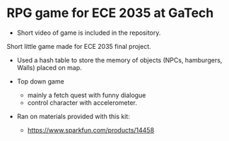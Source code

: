 # RPG game for ECE 2035 at GaTech
* Short video of game is included in the repository. 

Short little game made for ECE 2035 final project.
* Used a hash table to store the memory of objects (NPCs, hamburgers, Walls) placed on map. 
* Top down game
	* mainly a fetch quest with funny dialogue
	* control character with accelerometer. 
	
															
* Ran on materials provided with this kit:
	* https://www.sparkfun.com/products/14458

